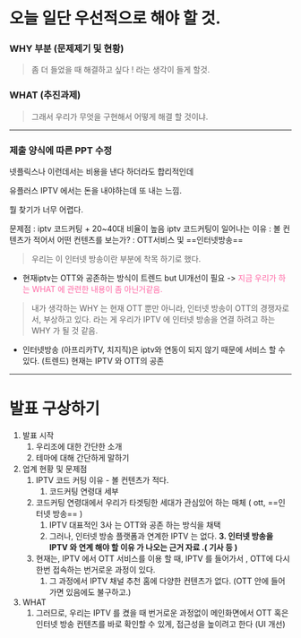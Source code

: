 
# 오늘 일단 우선적으로 해야 할 것.

### WHY 부분 (문제제기 및 현황)

> 좀 더 들었을 때 해결하고 싶다 ! 라는 생각이 들게 할것. 

### WHAT (추진과제)

> 그래서 우리가 무엇을 구현해서 어떻게 해결 할 것이냐.



---

### 제출 양식에 따른 PPT 수정



넷플릭스나 이런데서는 비용을 낸다 하더라도 합리적인데

유플러스 IPTV 에서는 돈을 내야하는데 또 내는 느낌.

뭘 찾기가 너무 어렵다. 

문제점 : iptv 코드커팅 + 20~40대 비율이 높음
iptv 코드커팅이 일어나는 이유 : 볼 컨텐츠가 적어서 어떤 컨텐츠를 보는가? : OTT서비스 및 ==인터넷방송==
> 우리는 이 인터넷 방송이란 부분에 착목 하기로 했다.
- 현재iptv는 OTT와 공존하는 방식이 트렌드 but UI개선이 필요 -> <span style="color:rgb(255, 102, 163)">지금 우리가 하는 WHAT 에 관련한 내용이 좀 아닌거같음.</span>
> 내가 생각하는 WHY 는 현재 OTT 뿐만 아니라, 인터넷 방송이 OTT의 경쟁자로서, 부상하고 있다. 라는 게 우리가 IPTV 에 인터넷 방송을 연결 하려고 하는 WHY 가 될 것 같음.
- 인터넷방송 (아프리카TV, 치지직)은 iptv와 연동이 되지 않기 때문에 서비스 할 수 있다.
(트렌드) 현재는 IPTV 와 OTT의 공존
---

# 발표 구상하기

1. 발표 시작 
	1. 우리조에 대한 간단한 소개
	2. 테마에 대해 간단하게 말하기
2. 업계 현황 및 문제점
	1. IPTV 코드 커팅 이유 -  볼 컨텐츠가 적다.  
		1. 코드커팅 연령대 세부
	2. 코드커팅 연령대에서 우리가 타겟팅한 세대가 관심있어 하는 매체 ( ott, ==인터넷 방송==  )
		1.  IPTV 대표적인 3사 는 OTT와 공존 하는 방식을 채택
		2.  그러나, 인터넷 방송 플랫폼과 연계한 IPTV 는 없다.
	__3. 인터넷 방송을 IPTV 와 연계 해야 할 이유 가 나오는 근거 자료 .( 기사 등 )__
	4.  현재는, IPTV 에서 OTT 서비스를 이용 할 때, IPTV 를 들어가서 , OTT에 다시 한번 접속하는 번거로운 과정이 있다.
		1. 그 과정에서 IPTV 채널 추천 홈에 다양한 컨텐츠가 없다. (OTT 안에 들어가면 있음에도 불구하고.)
3.  WHAT
	1. 그러므로, 우리는 IPTV 를 켰을 때 번거로운 과정없이 메인화면에서 OTT 혹은 인터넷 방송 컨텐츠를 바로 확인할 수 있게, 접근성을 높이려고 한다 (UI 개선)



